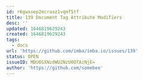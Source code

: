 ```yaml
---
id: r6gwxoep2mcraaz1vqmf5tf
title: 139 Document Tag Attribute Modifiers
desc: ''
updated: 1646819629243
created: 1646819629243
tags:
  - docs
url: 'https://github.com/imba/imba.io/issues/139'
status: OPEN
issueID: MDU6SXNzdWU2NzU0OTAzNjE=
author: 'https://github.com/somebee'
---
```


<!--!https://gitspeak.com/-/nip4phL8ec84b-->
